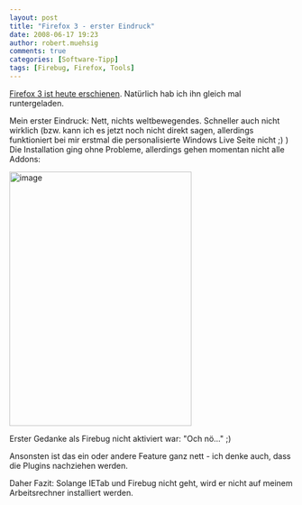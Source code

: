 ```yaml
---
layout: post
title: "Firefox 3 - erster Eindruck"
date: 2008-06-17 19:23
author: robert.muehsig
comments: true
categories: [Software-Tipp]
tags: [Firebug, Firefox, Tools]
---
```

<p><a href="http://www.winfuture.de/news,40145.html">Firefox 3 ist heute erschienen</a>. Natürlich hab ich ihn gleich mal runtergeladen.</p> <p>Mein erster Eindruck: Nett, nichts weltbewegendes. Schneller auch nicht wirklich (bzw. kann ich es jetzt noch nicht direkt sagen, allerdings funktioniert bei mir erstmal die personalisierte Windows Live Seite nicht ;) )<br>Die Installation ging ohne Probleme, allerdings gehen momentan nicht alle Addons:</p> <p><a href="{{BASE_PATH}}/assets/wp-images/image464.png"><img style="border-top-width: 0px; border-left-width: 0px; border-bottom-width: 0px; border-right-width: 0px" height="451" alt="image" src="{{BASE_PATH}}/assets/wp-images/image-thumb443.png" width="323" border="0"></a> </p> <p>Erster Gedanke als Firebug nicht aktiviert war: "Och nö..." ;)</p> <p>Ansonsten ist das ein oder andere Feature ganz nett - ich denke auch, dass die Plugins nachziehen werden.</p> <p>Daher Fazit: Solange IETab und Firebug nicht geht, wird er nicht auf meinem Arbeitsrechner installiert werden.</p>
